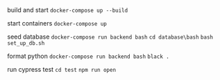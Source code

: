 build and start
`docker-compose up --build`

start containers
`docker-compose up`

seed database
`docker-compose run backend bash`
`cd database\bash`
`bash set_up_db.sh`

format python
`docker-compose run backend bash`
`black .`

run cypress test
`cd test`
`npm run open`
